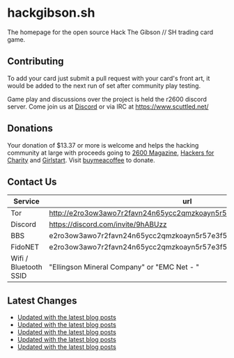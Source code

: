 # hackgibson.sh
The homepage for the open source Hack The Gibson // SH trading card game.


## Contributing

To add your card just submit a pull request with your card's front art, it would be added to the next run of set after community play testing.

Game play and discussions over the project is held the r2600 discord server. Come join us at [Discord](https://discord.com/invite/9hABUzz) or via IRC at https://www.scuttled.net/


## Donations

Your donation of $13.37 or more is welcome and helps the hacking community at large with proceeds going to [2600 Magazine](https://2600.com/), [Hackers for Charity](https://hackersforcharity.org) and [Girlstart](https://girlstart.org).  Visit [buymeacoffee](https://www.buymeacoffee.com/hackgibson.sh) to donate.


## Contact Us

Service | url
-|-
Tor | http://e2ro3ow3awo7r2favn24n65ycc2qmzkoayn5r57e3f56nvjwdcgg32ad.onion
Discord | https://discord.com/invite/9hABUzz
BBS | e2ro3ow3awo7r2favn24n65ycc2qmzkoayn5r57e3f56nvjwdcgg32ad.onion:23
FidoNET | e2ro3ow3awo7r2favn24n65ycc2qmzkoayn5r57e3f56nvjwdcgg32ad.onion:24554
Wifi / Bluetooth SSID | "Ellingson Mineral Company" or "EMC Net - <fidonet address>"

## Latest Changes
<!-- BLOG-POST-LIST:START -->
- [Updated with the latest blog posts](https://github.com/DFW2600/hackgibson.sh/commit/289aa5101bff7c6f5ead3db1b89c88c87f9fc201)
- [Updated with the latest blog posts](https://github.com/DFW2600/hackgibson.sh/commit/6acb8c98ee79641d631e045096ca699948cc2d47)
- [Updated with the latest blog posts](https://github.com/DFW2600/hackgibson.sh/commit/e40faaf98ddad6018839b95454c9b888d8a62533)
- [Updated with the latest blog posts](https://github.com/DFW2600/hackgibson.sh/commit/c0dedc52c11e0ccca4692dab8cb0376331f43128)
- [Updated with the latest blog posts](https://github.com/DFW2600/hackgibson.sh/commit/fc58df3b1284d6d38fcaa745f3ace3c93546967d)
<!-- BLOG-POST-LIST:END -->
